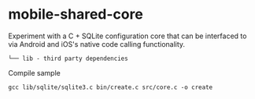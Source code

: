 # mobile-shared-core

Experiment with a C + SQLite configuration core that can be interfaced to via Android and iOS's native code calling functionality.

```
└── lib - third party dependencies
```

Compile sample
```
gcc lib/sqlite/sqlite3.c bin/create.c src/core.c -o create
```